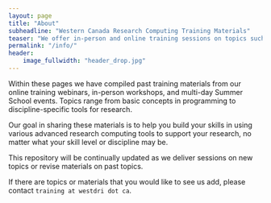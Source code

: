 ```yaml
---
layout: page
title: "About"
subheadline: "Western Canada Research Computing Training Materials"
teaser: "We offer in-person and online training sessions on topics such as getting started with clusters, programming languages, specialized software, research data management, and data visualization tools. Contact us at `training at westdri dot ca` to request a session at your university or to suggest a topic for an online webinar."
permalink: "/info/"
header:
    image_fullwidth: "header_drop.jpg"
---
```


Within these pages we have compiled past training materials from our online training webinars, in-person workshops, and
multi-day Summer School events. Topics range from basic concepts in programming to discipline-specific tools for
research.

Our goal in sharing these materials is to help you build your skills in using various advanced research computing tools
to support your research, no matter what your skill level or discipline may be.

This repository will be continually updated as we deliver sessions on new topics or revise materials on past topics.

If there are topics or materials that you would like to see us add, please contact `training at westdri dot ca`.

<!-- To stay informed of WestGrid training events, -->
<!-- [join our mailing list](http://westgrid.us4.list-manage1.com/subscribe?u=3c76a762cc69cb8a35e25fd53&id=4eebf3c86b) and -->
<!-- [watch our website](https://www.westgrid.ca/events/westgrid-training-events). -->
